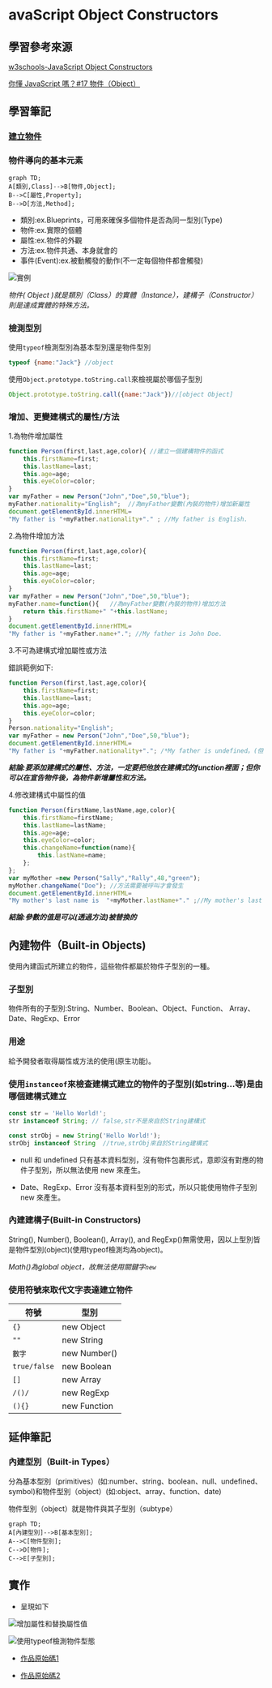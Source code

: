 # avaScript Object Constructors

## 學習參考來源

[w3schools-JavaScript Object Constructors](https://www.w3schools.com/js/js_object_constructors.asp)

[你懂 JavaScript 嗎？#17 物件（Object）](https://ithelp.ithome.com.tw/articles/10204736)

## 學習筆記

### [建立物件](../../../practices/15_js_basic_object/README.md)

### 物件導向的基本元素

```mermaid
graph TD;
A[類別,Class]-->B[物件,Object];
B-->C[屬性,Property];
B-->D[方法,Method];
```

- 類別:ex.Blueprints，可用來確保多個物件是否為同一型別(Type)
- 物件:ex.實際的個體
- 屬性:ex.物件的外觀
- 方法:ex.物件共通、本身就會的
- 事件(Event):ex.被動觸發的動作(不一定每個物件都會觸發)

![實例](./images/1598547839220.jpg)

*物件( Object )就是類別（Class）的實體（Instance），建構子（Constructor）則是達成實體的特殊方法。*

### 檢測型別

使用`typeof`檢測型別為基本型別還是物件型別

```javascript
typeof {name:"Jack"} //object
```

使用`Object.prototype.toString.call`來檢視屬於哪個子型別

```javascript
Object.prototype.toString.call({name:"Jack"})//[object Object]
```

### 增加、更變建構式的屬性/方法

1.為物件增加屬性

```javascript
function Person(first,last,age,color){ //建立一個建構物件的函式
    this.firstName=first;
    this.lastName=last;
    this.age=age;
    this.eyeColor=color;
}
var myFather = new Person("John","Doe",50,"blue");
myFather.nationality="English";  //為myFather變數(內裝的物件)增加新屬性
document.getElementById.innerHTML=
"My father is "+myFather.nationality+"." ; //My father is English.
```

2.為物件增加方法

```javascript
function Person(first,last,age,color){ 
    this.firstName=first;
    this.lastName=last;
    this.age=age;
    this.eyeColor=color;
}
var myFather = new Person("John","Doe",50,"blue");
myFather.name=function(){   //為myFather變數(內裝的物件)增加方法
    return this.firstName+" "+this.lastName;
}
document.getElementById.innerHTML=
"My father is "+myFather.name+"."; //My father is John Doe.
```

3.不可為建構式增加屬性或方法

錯誤範例如下:

```javascript
function Person(first,last,age,color){ 
    this.firstName=first;
    this.lastName=last;
    this.age=age;
    this.eyeColor=color;
}
Person.nationality="English";
var myFather = new Person("John","Doe",50,"blue");
document.getElementById.innerHTML=
"My father is "+myFather.nationality+"."; /*My father is undefined。(但寫成"My father is "+Person.nationality+"."是可以的)*/
```

***結論:要添加建構式的屬性、方法，一定要把他放在建構式的function裡面；但你可以在宣告物件後，為物件新增屬性和方法。***

4.修改建構式中屬性的值

```javascript
function Person(firstName,lastName,age,color){ 
    this.firstName=firstName;
    this.lastName=lastName;
    this.age=age;
    this.eyeColor=color;
    this.changeName=function(name){
        this.lastName=name;
    };
};
var myMother =new Person("Sally","Rally",48,"green");
myMother.changeName("Doe"); //方法需要被呼叫才會發生
document.getElementById.innerHTML=
"My mother's last name is  "+myMother.lastName+"." ;//My mother's last name is Doe.
```

***結論:參數的值是可以(透過方法)被替換的***

## 內建物件（Built-in Objects)

使用內建函式所建立的物件，這些物件都屬於物件子型別的一種。

### 子型別

物件所有的子型別:String、Number、Boolean、Object、Function、
Array、Date、RegExp、Error

### 用途

給予開發者取得屬性或方法的使用(原生功能)。

### 使用`instanceof`來檢查建構式建立的物件的子型別(如string...等)是由哪個建構式建立

```javascript
const str = 'Hello World!';
str instanceof String; // false,str不是來自於String建構式
```

```javascript
const strObj = new String('Hello World!');
strObj instanceof String  //true,strObj來自於String建構式
```

- null 和 undefined 只有基本資料型別，沒有物件包裹形式，意即沒有對應的物件子型別，所以無法使用 new 來產生。

- Date、RegExp、Error 沒有基本資料型別的形式，所以只能使用物件子型別 new 來產生。

### 內建建構子(Built-in Constructors)

String(), Number(), Boolean(), Array(), and RegExp()無需使用，因以上型別皆是物件型別(object)(使用typeof檢測均為object)。

*Math()為global object，故無法使用關鍵字`new`*

### 使用符號來取代文字表達建立物件

符號|型別
---|---|
`{}`|new Object
`""`|new String
`數字`|new Number()
`true/false`|new Boolean
`[]`|new Array
`/()/`|new RegExp
`(){}`|new Function

## 延伸筆記

### 內建型別（Built-in Types）

分為基本型別（primitives）(如:number、string、boolean、null、undefined、symbol)和物件型別（object）(如:object、array、function、date)

物件型別（object）就是物件與其子型別（subtype）

```mermaid
graph TD;
A[內建型別]-->B[基本型別];
A-->C[物件型別];
C-->D[物件];
C-->E[子型別];
```

## 實作

- 呈現如下

![增加屬性和替換屬性值](./images/1598601001340.jpg)

![使用typeof檢測物件型態](./images/1598598516382.jpg)

- [作品原始碼1](./homework/js_Object_construction_practice.html)

- [作品原始碼2](./homework/js_Typeof_object.html)
